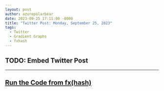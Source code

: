 ```yaml
---
layout: post
author: azurepolarbear
date: 2023-09-25 17:11:00 -0000
title: "Twitter Post: Monday, September 25, 2023"
tags:
  - Twitter
  - Gradient Graphs
  - fxhash
---
```


## TODO: Embed Twitter Post

----


## <a href="https://gateway.fxhash2.xyz/ipfs/QmbcSjKXsHaVAjRsFB42MGLCZMdDSUqCFTKc86Tbwhssk1/?fxhash=ooqdoxSpa6XZp2QrYXPfNaJweKRvSepch2an9ZHDsfQU4BAojxu&fxiteration=77" target="_blank" rel="noopener noreferrer">Run the Code from fx(hash)</a>
